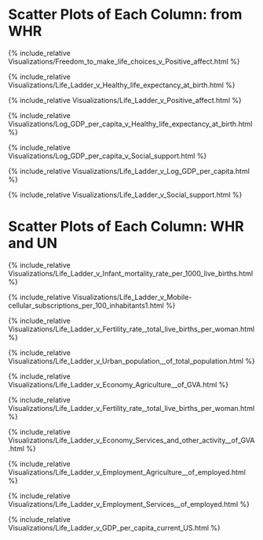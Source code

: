# Scatter Plots of Each Column: from WHR #


{% include_relative Visualizations/Freedom_to_make_life_choices_v_Positive_affect.html %}


{% include_relative Visualizations/Life_Ladder_v_Healthy_life_expectancy_at_birth.html %}


{% include_relative Visualizations/Life_Ladder_v_Positive_affect.html %}


{% include_relative Visualizations/Log_GDP_per_capita_v_Healthy_life_expectancy_at_birth.html %}


{% include_relative Visualizations/Log_GDP_per_capita_v_Social_support.html %}


{% include_relative Visualizations/Life_Ladder_v_Log_GDP_per_capita.html %}


{% include_relative Visualizations/Life_Ladder_v_Social_support.html %}


# Scatter Plots of Each Column: WHR and UN #


{% include_relative Visualizations/Life_Ladder_v_Infant_mortality_rate_per_1000_live_births.html %}


{% include_relative Visualizations/Life_Ladder_v_Mobile-cellular_subscriptions_per_100_inhabitants1.html %}


{% include_relative Visualizations/Life_Ladder_v_Fertility_rate,_total_live_births_per_woman.html %}


{% include_relative Visualizations/Life_Ladder_v_Urban_population__of_total_population.html %}


{% include_relative Visualizations/Life_Ladder_v_Economy_Agriculture__of_GVA.html %}


{% include_relative Visualizations/Life_Ladder_v_Fertility_rate,_total_live_births_per_woman.html %}


{% include_relative Visualizations/Life_Ladder_v_Economy_Services_and_other_activity__of_GVA.html %}


{% include_relative Visualizations/Life_Ladder_v_Employment_Agriculture__of_employed.html %}


{% include_relative Visualizations/Life_Ladder_v_Employment_Services__of_employed.html %}


{% include_relative Visualizations/Life_Ladder_v_GDP_per_capita_current_US.html %}
